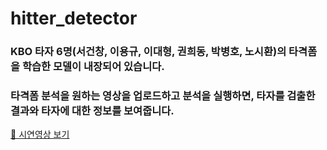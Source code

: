 # hitter_detector
### KBO 타자 6명(서건창, 이용규, 이대형, 권희동, 박병호, 노시환)의 타격폼을 학습한 모델이 내장되어 있습니다. 
### 타격폼 분석을 원하는 영상을 업로드하고 분석을 실행하면, 타자를 검출한 결과와 타자에 대한 정보를 보여줍니다.
[🔗 시연영상 보기](https://drive.google.com/file/d/1oJTGiMj7vuNWRfHrawdpsQt-9eZMcTBw/view?usp=sharing)

&nbsp;

